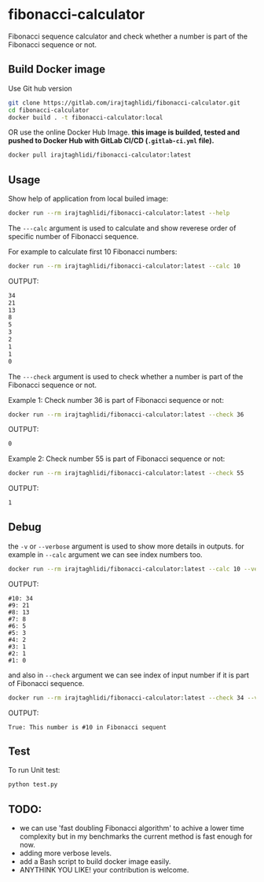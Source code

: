 # fibonacci-calculator
Fibonacci sequence calculator and check whether a number is part of the Fibonacci sequence or not.

## Build Docker image

Use Git hub version
```bash
git clone https://gitlab.com/irajtaghlidi/fibonacci-calculator.git
cd fibonacci-calculator
docker build . -t fibonacci-calculator:local
```
OR
use the online Docker Hub Image.
**this image is builded, tested and pushed to Docker Hub with GitLab CI/CD (`.gitlab-ci.yml` file).**
```bash
docker pull irajtaghlidi/fibonacci-calculator:latest
```

## Usage
Show help of application from local builed image:
```bash
docker run --rm irajtaghlidi/fibonacci-calculator:latest --help
```
The ```---calc``` argument is used to calculate and show reverese order of specific number of Fibonacci sequence.

For example to calculate first 10 Fibonacci numbers:
```bash
docker run --rm irajtaghlidi/fibonacci-calculator:latest --calc 10
```
OUTPUT:
```bash
34
21
13
8
5
3
2
1
1
0
```

The ```---check``` argument is used to check whether a number is part of the Fibonacci sequence or not.

Example 1: Check number 36 is part of Fibonacci sequence or not:
```bash
docker run --rm irajtaghlidi/fibonacci-calculator:latest --check 36
```
OUTPUT:
```bash
0
```
Example 2: Check number 55 is part of Fibonacci sequence or not:
```bash
docker run --rm irajtaghlidi/fibonacci-calculator:latest --check 55
```
OUTPUT:
```bash
1
```

## Debug
the ```-v``` or ```--verbose``` argument is used to show more details in outputs.
for example in ```--calc``` argument we can see index numbers too.
```bash
docker run --rm irajtaghlidi/fibonacci-calculator:latest --calc 10 --verbose
```
OUTPUT:
```
#10: 34
#9: 21
#8: 13
#7: 8
#6: 5
#5: 3
#4: 2
#3: 1
#2: 1
#1: 0
```

and also in ```--check``` argument we can see index of input number if it is part of Fibonacci sequence.

```bash
docker run --rm irajtaghlidi/fibonacci-calculator:latest --check 34 --verbose
```

OUTPUT:
```
True: This number is #10 in Fibonacci sequent
```
## Test
To run Unit test:
```bash
python test.py
```
## TODO:
* we can use 'fast doubling Fibonacci algorithm' to achive a lower time complexity but in my benchmarks the current method is fast enough for now.
* adding more verbose levels.
* add a Bash script to build docker image easily.
* ANYTHINK YOU LIKE! your contribution is welcome.